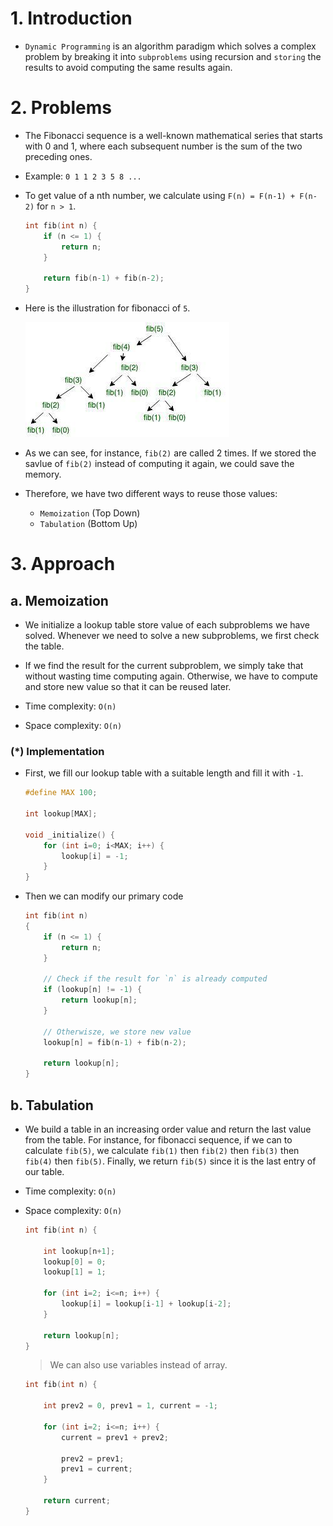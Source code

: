 # 1. Introduction

- `Dynamic Programming` is an algorithm paradigm which solves a complex problem by breaking it into `subproblems` using recursion and `storing` the results to avoid computing the same results again.


# 2. Problems

- The Fibonacci sequence is a well-known mathematical series that starts with 0 and 1, where each subsequent number is the sum of the two preceding ones.

- Example: `0 1 1 2 3 5 8 ...`

- To get value of a nth number, we calculate using `F(n) = F(n-1) + F(n-2)` for `n > 1`.

    ```cpp
    int fib(int n) {
        if (n <= 1) {
            return n;
        } 

        return fib(n-1) + fib(n-2);
    }
    ```

- Here is the illustration for fibonacci of `5`.

    ![](img/img1.jpg)

- As we can see, for instance, `fib(2)`  are called 2 times. If we stored the savlue of `fib(2)` instead of computing it again, we could save the memory.

- Therefore, we have two different ways to reuse those values:
    - `Memoization` (Top Down)
    - `Tabulation` (Bottom Up)

# 3. Approach

## a. Memoization

- We initialize a lookup table store value of each subproblems we have solved. Whenever we need to solve a new subproblems, we first check the table.

- If we find the result for the current subproblem, we simply take that without wasting time computing again. Otherwise, we have to compute and store new value so that it can be reused later.

- Time complexity: `O(n)`
- Space complexity: `O(n)`

### (*) Implementation

- First, we fill our lookup table with a suitable length and fill it with `-1`.

    ```cpp
    #define MAX 100;

    int lookup[MAX];

    void _initialize() {
        for (int i=0; i<MAX; i++) {
            lookup[i] = -1;
        }
    }
    ```

- Then we can modify our primary code

    ```cpp
    int fib(int n)
    {
        if (n <= 1) {
            return n;
        }

        // Check if the result for `n` is already computed
        if (lookup[n] != -1) {
            return lookup[n];
        }
        
        // Otherwisze, we store new value
        lookup[n] = fib(n-1) + fib(n-2);

        return lookup[n];
    }
    ```

## b. Tabulation

- We build a table in an increasing order value and return the last value from the table. For instance, for fibonacci sequence, if we can to calculate `fib(5)`, we calculate `fib(1)` then `fib(2)` then `fib(3)` then `fib(4)` then `fib(5)`. Finally, we return `fib(5)` since it is the last entry of our table.

- Time complexity: `O(n)`
- Space complexity: `O(n)`

    ```cpp
    int fib(int n) {

        int lookup[n+1];
        lookup[0] = 0;
        lookup[1] = 1;

        for (int i=2; i<=n; i++) {
            lookup[i] = lookup[i-1] + lookup[i-2];
        }

        return lookup[n];
    }
    ```

    > We can also use variables instead of array.

    ```cpp
    int fib(int n) {

        int prev2 = 0, prev1 = 1, current = -1;

        for (int i=2; i<=n; i++) {
            current = prev1 + prev2;

            prev2 = prev1;
            prev1 = current;
        }

        return current;
    }
    ```